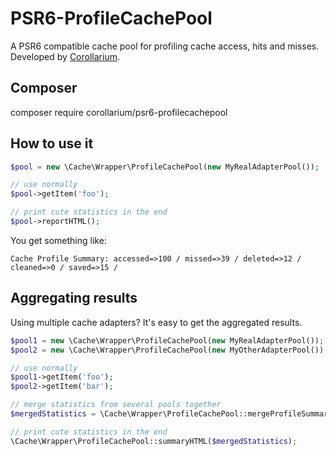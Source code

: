 # PSR6-ProfileCachePool

A PSR6 compatible cache pool for profiling cache access, hits and misses. Developed by [Corollarium](https://corollarium.com).

## Composer

composer require corollarium/psr6-profilecachepool

## How to use it

```php
$pool = new \Cache\Wrapper\ProfileCachePool(new MyRealAdapterPool());

// use normally
$pool->getItem('foo');

// print cute statistics in the end
$pool->reportHTML();
```

You get something like:

```
Cache Profile Summary: accessed=>100 / missed=>39 / deleted=>12 / cleaned=>0 / saved=>15 /
``` 


## Aggregating results

Using multiple cache adapters? It's easy to get the aggregated results.

```php
$pool1 = new \Cache\Wrapper\ProfileCachePool(new MyRealAdapterPool());
$pool2 = new \Cache\Wrapper\ProfileCachePool(new MyOtherAdapterPool());

// use normally
$pool1->getItem('foo');
$pool2->getItem('bar');

// merge statistics from several pools together
$mergedStatistics = \Cache\Wrapper\ProfileCachePool::mergeProfileSummaries([$pool1, $pool2]);

// print cute statistics in the end
\Cache\Wrapper\ProfileCachePool::summaryHTML($mergedStatistics);
```

